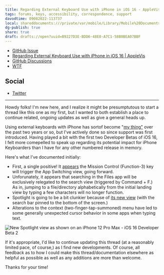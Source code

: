 ```yaml
---
title: Regarding External Keyboard Use with iPhone in iOS 16 - AppleVis Forums
tags: forums, keys, accessibility, correspondence, support
davodtime: 09082022-113737
local: shareddocuments:///private/var/mobile/Library/Mobile%20Documents/iCloud~md~obsidian/Documents/OBSHIDDIAN/drafts/B9227D3E-BDD6-48E0-A7C1-58B0BEA07BBF.md
dg-publish: true
share: true
draft: drafts://open?uuid=B9227D3E-BDD6-48E0-A7C1-58B0BEA07BBF
---
```


- [GitHub Issue](https://github.com/ExtraKeys/keys/issues/58)
- [Regarding External Keyboard Use with iPhone in iOS 16 | AppleVis](https://www.applevis.com/forum/ios-ipados/regarding-external-keyboard-use-iphone-ios-16)
- [GitHub Discussions](https://github.com/orgs/ExtraKeys/discussions/59)
- [WTF](https://davidblue.wtf/drafts/B9227D3E-BDD6-48E0-A7C1-58B0BEA07BBF.html) 

## Social

- [Twitter](https://twitter.com/UIKeyCommand/status/1543103971920863232)

---

Howdy folks! I'm new here, and I realize it might be presumptutous to start a thread like this one as my first, but I wanted to both establish a place to continue related, ongoing updates as well as give a general heads up.

Using external keyboards with iPhone has sortof become "[my thing"](https://uikeycommand.com) over the past two years or so, but I've actively done so since support was first introduced. Having played a bit with the first two Developer Betas of iOS 16, I felt more comepelled to speak up regarding its potential impact for iPhone Keyboarders than I have for any other numbered release in memory.

Here's what I've documented initially:

- First, a single positive! It [appears](https://twitter.com/neoyokel/status/1533968485998534661) the Mission Control (Function-3) key will trigger the App Switching view, going forward.
- Unforunately, it appears that searching in the Files app will be exclusively relegated to the search view (triggered by Command + F.) As in, jumping to a file/directory alphabetically from the initial landing view by typing a few characters will no longer function.
- Spotlight is going to be a bit clunkier because of [its new view](https://i.snap.as/O86JlegI.png) (with the search bar pinned to the bottom of the screen.)
- Alterations to the context (two-finger-tap-summoned) menu have led to some generally unexpected cursor behavior in some apps when typing text.

![New Spotlight view as shown on an iPhone 12 Pro Max - iOS 16 Developer Beta 2](https://i.snap.as/O86JlegI.png)

If it's appropriate, I'd like to continue updating this thread (at a reasonably limited pace, of course,) as I find new developments. Of course, all feedback as to how I could make this thread/documentation elsewhere as helpful as possible as well as any additions are more than welcome.

Thanks for your time!